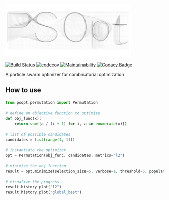 <p>
  <img width=400 src="/docs/images/psopt.svg">
</p>

[![Build Status](https://travis-ci.com/artur-deluca/psopt.svg?branch=master)](https://travis-ci.com/artur-deluca/psopt)
[![codecov](https://codecov.io/gh/artur-deluca/psopt/branch/master/graph/badge.svg)](https://codecov.io/gh/artur-deluca/psopt)
[![Maintainability](https://api.codeclimate.com/v1/badges/e969d457f95dca89cb31/maintainability)](https://codeclimate.com/github/artur-deluca/psopt/maintainability)
[![Codacy Badge](https://api.codacy.com/project/badge/Grade/71b0d894f71f4c7c9f14409d14b11856)](https://www.codacy.com/app/artur-deluca/psopt?utm_source=github.com&amp;utm_medium=referral&amp;utm_content=artur-deluca/psopt&amp;utm_campaign=Badge_Grade)

A particle swarm optimizer for combinatorial optimization

## How to use
```python
from psopt.permutation import Permutation

# define an objective function to optimize
def obj_func(x):
    return sum([a / (i + 1) for i, a in enumerate(x)])

# list of possible candidates
candidates = list(range(1, 11))

# instantiate the optimizer
opt = Permutation(obj_func, candidates, metrics="l2")

# minimize the obj function
result = opt.minimize(selection_size=5, verbose=1, threshold=5, population=20)

# visualize the progress
result.history.plot("l2")
result.history.plot("global_best")
```
